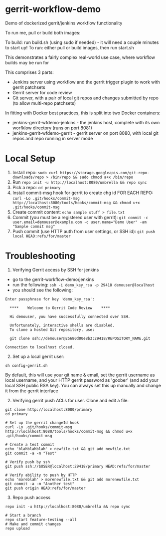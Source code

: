 # gerrit-workflow-demo
Demo of dockerized gerrit/jenkins workflow functionality

To run me, pull or build both images:

To build: run build.sh (using sudo if needed) - it will need a couple minutes to start up!
To run: either pull or build images, then run start.sh

This demonstrates a fairly complex real-world use case, where workflow builds may be run for 

This comprises 3 parts:
* Jenkins server using workflow and the gerrit trigger plugin to work with gerrit patchsets
* Gerrit server for code review
* Git server, with a pair of local git repos and changes submitted by repo (to allow multi-repo patchsets)


In fitting with Docker best practices, this is split into two Docker containers:

* jenkins-gerrit-wfdemo-jenkins - the jenkins host, complete with its own worfklow directory (runs on port 8081)
* jenkins-gerrit-wfdemo-gerrit - gerrit server on port 8080, with local git repos and repo running in server mode 

# Local Setup
1. Install repo: ```sudo curl https://storage.googleapis.com/git-repo-downloads/repo > /bin/repo && sudo chmod a+x /bin/repo```
2. Run ```repo init -u http://localhost:8080/umbrella && repo sync```
3. Pick a repo: ```cd primary```
4. Install commit-msg hook for gerrit to create chg id FOR EACH REPO: ```curl -Lo .git/hooks/commit-msg http://localhost:8080/tools/hooks/commit-msg && chmod u+x .git/hooks/commit-msg```
5. Create commit content: ```echo sample stuff > file.txt```
6. Commit (you must be a registered user with gerrit): ```git commit -c user.email=demouser@example.com -c user.name="Demo User" -am "Sample commit msg"```
7. Push commit (use HTTP auth from user settings, or SSH id): ```git push local HEAD:refs/for/master```

# Troubleshooting

1. Verifying Gerrit access by SSH for jenkins
* go to the gerrit-workflow-demo/jenkins
* run the following: `ssh -i demo_key_rsa -p 29418 demouser@localhost`
* you should see the following:
```
Enter passphrase for key 'demo_key_rsa': 

  ****    Welcome to Gerrit Code Review    ****

  Hi demouser, you have successfully connected over SSH.

  Unfortunately, interactive shells are disabled.
  To clone a hosted Git repository, use:

  git clone ssh://demouser@25680d00e8b3:29418/REPOSITORY_NAME.git

Connection to localhost closed.
```

2. Set up a local gerrit user:
```shell
sh config-gerrit.sh
```
By default, this will use your git name & email, set the gerrit username as local username, and your HTTP gerrit password as 'goober' (and add your local SSH public RSA key).  You can always set this up manually and change it from the gerrit interface

2. Verifying gerrit push ACLs for user.  Clone and edit a file: 
```shell
git clone http://localhost:8080/primary
cd primary

# Set up the gerrit changeId hook
curl -Lo .git/hooks/commit-msg http://localhost:8080/tools/hooks/commit-msg && chmod u+x .git/hooks/commit-msg

# Create a test commit
echo 'blahblahblah' > newfile.txt && git add newfile.txt
git commit -a -m "Test"

# Verify push by ssh
git push ssh://$USER@localhost:29418/primary HEAD:refs/for/master

# Verify ability to push by HTTP
echo 'moreblah' > morenewfile.txt && git add morenewfile.txt
git commit -a -m "Another test"
git push origin HEAD:refs/for/master
```

3. Repo push access

```shell
repo init -u http://localhost:8080/umbrella && repo sync

# Start a branch
repo start feature-testing --all
# Make and commit changes
repo upload
```